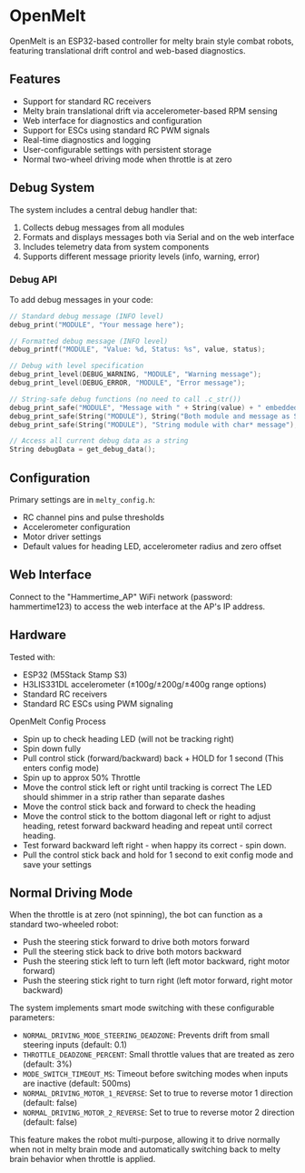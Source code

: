 # OpenMelt

OpenMelt is an ESP32-based controller for melty brain style combat robots, featuring translational drift control and web-based diagnostics.

## Features

- Support for standard RC receivers
- Melty brain translational drift via accelerometer-based RPM sensing
- Web interface for diagnostics and configuration
- Support for ESCs using standard RC PWM signals
- Real-time diagnostics and logging
- User-configurable settings with persistent storage
- Normal two-wheel driving mode when throttle is at zero

## Debug System

The system includes a central debug handler that:

1. Collects debug messages from all modules
2. Formats and displays messages both via Serial and on the web interface
3. Includes telemetry data from system components 
4. Supports different message priority levels (info, warning, error)

### Debug API

To add debug messages in your code:

```cpp
// Standard debug message (INFO level)
debug_print("MODULE", "Your message here");

// Formatted debug message (INFO level)
debug_printf("MODULE", "Value: %d, Status: %s", value, status);

// Debug with level specification
debug_print_level(DEBUG_WARNING, "MODULE", "Warning message");
debug_print_level(DEBUG_ERROR, "MODULE", "Error message");

// String-safe debug functions (no need to call .c_str())
debug_print_safe("MODULE", "Message with " + String(value) + " embedded");
debug_print_safe(String("MODULE"), String("Both module and message as String objects"));
debug_print_safe(String("MODULE"), "String module with char* message");

// Access all current debug data as a string
String debugData = get_debug_data();
```

## Configuration

Primary settings are in `melty_config.h`:

- RC channel pins and pulse thresholds
- Accelerometer configuration
- Motor driver settings
- Default values for heading LED, accelerometer radius and zero offset

## Web Interface

Connect to the "Hammertime_AP" WiFi network (password: hammertime123) to access the web interface at the AP's IP address.

## Hardware

Tested with:
- ESP32 (M5Stack Stamp S3)
- H3LIS331DL accelerometer (±100g/±200g/±400g range options)
- Standard RC receivers
- Standard RC ESCs using PWM signaling 


OpenMelt Config Process
- Spin up to check heading LED (will not be tracking right)
- Spin down fully
- Pull control stick (forward/backward) back + HOLD for 1 second (This enters config mode)
- Spin up to approx 50% Throttle
- Move the control stick left or right until tracking is correct
  The LED should shimmer in a strip rather than separate dashes
- Move the control stick back and forward to check the heading
- Move the control stick to the bottom diagonal left or right to adjust heading, retest forward backward heading and repeat until correct heading.
- Test forward backward left right - when happy its correct - spin down.
- Pull the control stick back and hold for 1 second to exit config mode and save your settings

## Normal Driving Mode

When the throttle is at zero (not spinning), the bot can function as a standard two-wheeled robot:

- Push the steering stick forward to drive both motors forward
- Pull the steering stick back to drive both motors backward
- Push the steering stick left to turn left (left motor backward, right motor forward)
- Push the steering stick right to turn right (left motor forward, right motor backward)

The system implements smart mode switching with these configurable parameters:
- `NORMAL_DRIVING_MODE_STEERING_DEADZONE`: Prevents drift from small steering inputs (default: 0.1)
- `THROTTLE_DEADZONE_PERCENT`: Small throttle values that are treated as zero (default: 3%)
- `MODE_SWITCH_TIMEOUT_MS`: Timeout before switching modes when inputs are inactive (default: 500ms)
- `NORMAL_DRIVING_MOTOR_1_REVERSE`: Set to true to reverse motor 1 direction (default: false)
- `NORMAL_DRIVING_MOTOR_2_REVERSE`: Set to true to reverse motor 2 direction (default: false)

This feature makes the robot multi-purpose, allowing it to drive normally when not in melty brain mode and automatically switching back to melty brain behavior when throttle is applied.
